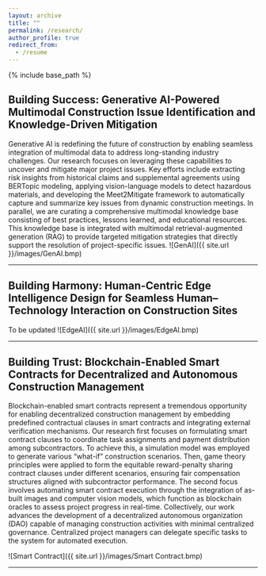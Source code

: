 ```yaml
---
layout: archive
title: ""
permalink: /research/
author_profile: true
redirect_from:
  - /resume
---
```


{% include base_path %}



Building Success: Generative AI-Powered Multimodal Construction Issue Identification and Knowledge-Driven Mitigation
------
Generative AI is redefining the future of construction by enabling seamless integration of multimodal data to address long-standing industry challenges. Our research focuses on leveraging these capabilities to uncover and mitigate major project issues. Key efforts include extracting risk insights from historical claims and supplemental agreements using BERTopic modeling, applying vision-language models to detect hazardous materials, and developing the Meet2Mitigate framework to automatically capture and summarize key issues from dynamic construction meetings. In parallel, we are curating a comprehensive multimodal knowledge base consisting of best practices, lessons learned, and educational resources. This knowledge base is integrated with multimodal retrieval-augmented generation (RAG) to provide targeted mitigation strategies that directly support the resolution of project-specific issues.
![GenAI]({{ site.url }}/images/GenAI.bmp)

** **

Building Harmony: Human-Centric Edge Intelligence Design for Seamless Human–Technology Interaction on Construction Sites
------
To be updated
![EdgeAI]({{ site.url }}/images/EdgeAI.bmp)
** **

Building Trust: Blockchain-Enabled Smart Contracts for Decentralized and Autonomous Construction Management
------

Blockchain-enabled smart contracts represent a tremendous opportunity for enabling decentralized construction management by embedding predefined contractual clauses in smart contracts and integrating external verification mechanisms. Our research first focuses on formulating smart contract clauses to coordinate task assignments and payment distribution among subcontractors. To achieve this, a simulation model was employed to generate various “what-if” construction scenarios. Then, game theory principles were applied to form the equitable reward-penalty sharing contract clauses under different scenarios, ensuring fair compensation structures aligned with subcontractor performance. The second focus involves automating smart contract execution through the integration of as-built images and computer vision models, which function as blockchain oracles to assess project progress in real-time. Collectively, our work advances the development of a decentralized autonomous organization (DAO) capable of managing construction activities with minimal centralized governance. Centralized project managers can delegate specific tasks to the system for automated execution.

![Smart Contract]({{ site.url }}/images/Smart Contract.bmp)

**  **
